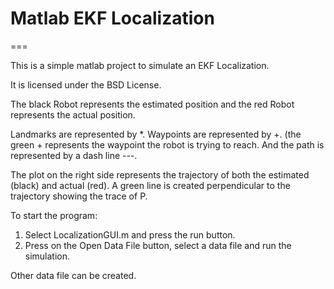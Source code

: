 # Matlab EKF Localization
===

This is a simple matlab project to simulate an EKF Localization.

It is licensed under the BSD License.

The black Robot represents the estimated position and the red Robot represents the actual
position.

Landmarks are represented by *.
Waypoints are represented by +. (the green + represents the waypoint the robot is trying to reach.
And the path is represented by a dash line ---.

The plot on the right side represents the trajectory of both the estimated (black) and actual (red).  A green line is created perpendicular to the trajectory showing the trace of P.

To start the program:
1. Select LocalizationGUI.m and press the run button.
2. Press on the Open Data File button, select a data file and run the simulation.

Other data file can be created.

